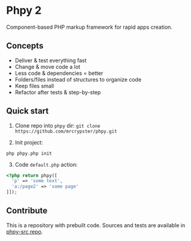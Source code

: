 # Phpy 2

Component-based PHP markup framework for rapid apps creation.

## Concepts
- Deliver & test everything fast
- Change & move code a lot
- Less code & dependencies = better
- Folders/files instead of structures to organize code
- Keep files small
- Refactor after tests & step-by-step

## Quick start
1. Clone repo into `phpy` dir:
```git clone https://github.com/mrcrypster/phpy.git```

2. Init project:
```
php phpy.php init
```

3. Code `default.php` action:
```php
<?php return phpy([
  'p' => 'some text',
  'a:/page2' => 'some page'
]]);
```

## Contribute
This is a repository with prebuilt code.
Sources and tests are available in [phpy-src repo](https://github.com/mrcrypster/phpy-src).
